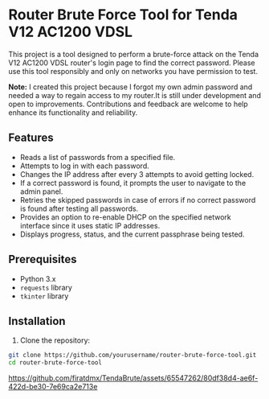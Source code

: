 # Router Brute Force Tool for Tenda V12 AC1200 VDSL

This project is a tool designed to perform a brute-force attack on the Tenda V12 AC1200 VDSL router's login page to find the correct password. Please use this tool responsibly and only on networks you have permission to test.

**Note:** I created this project because I forgot my own admin password and needed a way to regain access to my router.It is still under development and open to improvements. Contributions and feedback are welcome to help enhance its functionality and reliability.

## Features

- Reads a list of passwords from a specified file.
- Attempts to log in with each password.
- Changes the IP address after every 3 attempts to avoid getting locked.
- If a correct password is found, it prompts the user to navigate to the admin panel.
- Retries the skipped passwords in case of errors if no correct password is found after testing all passwords.
- Provides an option to re-enable DHCP on the specified network interface since it uses static IP addresses.
- Displays progress, status, and the current passphrase being tested.

## Prerequisites

- Python 3.x
- `requests` library
- `tkinter` library

## Installation

1. Clone the repository:

```bash
git clone https://github.com/yourusername/router-brute-force-tool.git
cd router-brute-force-tool
```

https://github.com/firatdmx/TendaBrute/assets/65547262/80df38d4-ae6f-422d-be30-7e69ca2e713e

